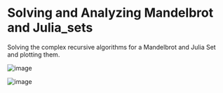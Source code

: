 # Solving and Analyzing Mandelbrot and Julia_sets
Solving the complex recursive algorithms for a Mandelbrot and Julia Set and plotting them. 


![image](https://user-images.githubusercontent.com/64051575/209221270-38fa2d48-9b1b-453b-83af-848c73cf2854.png)

![image](https://user-images.githubusercontent.com/64051575/209220962-984e276d-7139-469e-8377-c1242424cb5f.png)
